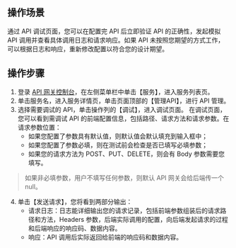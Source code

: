 ## 操作场景
通过 API 调试页面，您可以在配置完 API 后立即验证 API 的正确性，发起模拟 API 调用并查看具体调用日志和请求响应。如果 API 未按照您期望的方式工作，可以根据日志和响应，重新修改配置以符合您的设计期望。

## 操作步骤
1. 登录 [API 网关控制台](https://console.cloud.tencent.com/apigateway/index?rid=1)，在左侧菜单栏中单击【服务】，进入服务列表页。
2. 单击服务名，进入服务详情页，单击页面顶部的【管理API】，进行 API 管理。
3. 选择需要调试的 API，单击操作列的【调试】，进入调试页面。
在调试页面，您可以看到需调试 API 的前端配置信息，包括路径、请求方法和请求参数。在请求参数位置：
	- 如果您配置了参数具有默认值，则默认值会默认填充到输入框中；
	- 如果您配置了参数必填，则在测试前会检查是否已填写必填参数；
	- 如果您的请求方法为 POST、PUT、DELETE，则会有 Body 参数需要您填写。
<!-- ![调试](https://main.qcloudimg.com/raw/27992e84649800c7692945bec2345eea.png) -->
>如果非必填参数，用户不填写任何参数，则默认 API 网关会给后端传一个 null。
4. 单击【发送请求】，您将看到两部分输出：
   - 请求日志：日志能详细输出您的请求记录，包括前端参数组装后的请求路径和方法，Headers 参数，后端实际调用的配置，向后端发起请求的过程和后端响应的响应码、数据内容。 
   - 响应：API 调用后实际返回给前端的响应码和数据内容。
<!--![调试结果](https://main.qcloudimg.com/raw/f95f261c345a357a00b7ba6652a57ffb.png)-->
